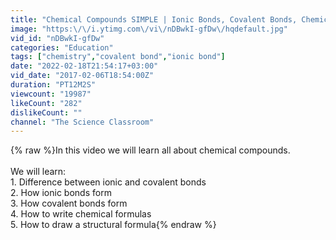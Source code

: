 ```yaml
---
title: "Chemical Compounds SIMPLE | Ionic Bonds, Covalent Bonds, Chemical Formula"
image: "https:\/\/i.ytimg.com\/vi\/nDBwkI-gfDw\/hqdefault.jpg"
vid_id: "nDBwkI-gfDw"
categories: "Education"
tags: ["chemistry","covalent bond","ionic bond"]
date: "2022-02-18T21:54:17+03:00"
vid_date: "2017-02-06T18:54:00Z"
duration: "PT12M2S"
viewcount: "19987"
likeCount: "282"
dislikeCount: ""
channel: "The Science Classroom"
---
```

{% raw %}In this video we will learn all about chemical compounds.<br /><br />We will learn:<br />1. Difference between ionic and covalent bonds<br />2. How ionic bonds form<br />3. How covalent bonds form<br />4. How to write chemical formulas<br />5. How to draw a structural formula{% endraw %}

